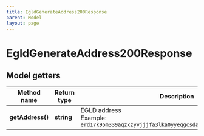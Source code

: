 ```yaml
---
title: EgldGenerateAddress200Response
parent: Model
layout: page
---
```


# EgldGenerateAddress200Response

## Model getters

Method name | Return type | Description | Notes
------------ | ------------- | ------------- | -------------
**getAddress()** | **string** | EGLD address <br>Example: `erd17k95m339aqzxzyvjjjfa3lka0yyeqgcsda50tw5z9g73ycfe2caq9e6jq7` | [optional]

